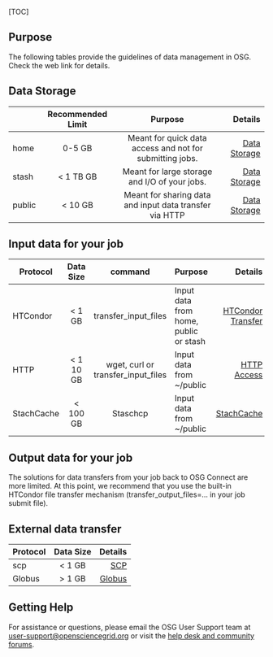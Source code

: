 
[title]: - "Guidelines for data managment in OSG"
[TOC]

## Purpose

The following tables provide the guidelines of data management in OSG. Check the web link for details. 


## Data Storage

|         | Recommended Limit| Purpose | Details|
| ------- |:----------------:| :------:| ------:|
| home    | 0-5 GB      | Meant for quick data access and not for submitting jobs.| [Data Storage](https://support.opensciencegrid.org/support/solutions/articles/12000002985-storage-solutions-on-osg-home-stash-and-public)|
| stash   |  < 1 TB GB  | Meant for large storage and I/O of your jobs. |[Data Storage](https://support.opensciencegrid.org/support/solutions/articles/12000002985-storage-solutions-on-osg-home-stash-and-public)|
| public  |  < 10 GB    | Meant for sharing data and input data  transfer via HTTP|[Data Storage](https://support.opensciencegrid.org/support/solutions/articles/12000002985-storage-solutions-on-osg-home-stash-and-public)|


## Input data for your job

|    Protocol     | Data Size| command| Purpose | Details|
| --------------- |:----------:| :-----:|:--------|--------:|
| HTCondor    | < 1 GB       | transfer_input_files| Input data from home, public or stash |[HTCondor Transfer](https://support.opensciencegrid.org/support/solutions/articles/5000639787-transferring-data-with-htcondor)|
| HTTP        |  < 1 10 GB   | wget, curl or transfer_input_files  | Input data from ~/public |[HTTP Access](https://support.opensciencegrid.org/support/solutions/articles/5000639798-access-stash-remotely-using-http)|
| StachCache  |  < 100 GB    | Staschcp |Input data from ~/public| [StachCache](https://support.opensciencegrid.org/support/solutions/articles/5000639798-access-stash-remotely-using-http)|

## Output data for your job
The solutions for data transfers from your job back to OSG Connect are more limited. At this point, we recommend that you use the built-in HTCondor file transfer mechanism (transfer_output_files=... in your job submit file).

## External data transfer

|    Protocol | Data Size| Details|
| ------------|:--------:| ------:|
| scp         | < 1 GB   | [SCP](https://support.opensciencegrid.org/support/solutions/articles/5000634376-using-scp-to-transfer-files) |
| Globus      |  > 1 GB  | [Globus](https://support.opensciencegrid.org/support/solutions/articles/5000632397-data-transfer-with-globus) |

## Getting Help
For assistance or questions, please email the OSG User Support team  at [user-support@opensciencegrid.org](mailto:user-support@opensciencegrid.org) or visit the [help desk and community forums](http://support.opensciencegrid.org).


